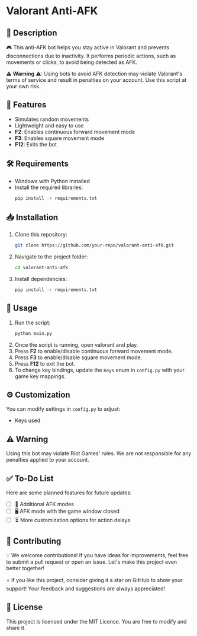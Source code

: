 # Valorant Anti-AFK

## 📌 Description

🎮 This anti-AFK bot helps you stay active in Valorant and prevents disconnections due to inactivity. It performs periodic actions, such as movements or clicks, to avoid being detected as AFK.

⚠ **Warning** ⚠: Using bots to avoid AFK detection may violate Valorant's terms of service and result in penalties on your account. Use this script at your own risk.

## 🚀 Features

- Simulates random movements
- Lightweight and easy to use
- **F2**: Enables continuous forward movement mode
- **F3**: Enables square movement mode
- **F12**: Exits the bot

## 🛠 Requirements

- Windows with Python installed
- Install the required libraries:
  ```bash
  pip install -r requirements.txt
  ```

## 📥 Installation

1. Clone this repository:
   ```bash
   git clone https://github.com/your-repo/valorant-anti-afk.git
   ```
2. Navigate to the project folder:
   ```bash
   cd valorant-anti-afk
   ```
3. Install dependencies:
   ```bash
   pip install -r requirements.txt
   ```

## 🎯 Usage

1. Run the script:
   ```bash
   python main.py
   ```
2. Once the script is running, open valorant and play.
3. Press **F2** to enable/disable continuous forward movement mode.
4. Press **F3** to enable/disable square movement mode.
5. Press **F12** to exit the bot.
6. To change key bindings, update the `Keys` enum in `config.py` with your game key mappings.

## ⚙️ Customization

You can modify settings in `config.py` to adjust:

- Keys used

## ⚠️ Warning

Using this bot may violate Riot Games' rules. We are not responsible for any penalties applied to your account.

## ✅ To-Do List

Here are some planned features for future updates:

- [ ] 🔄 Additional AFK modes
- [ ] 🖥️ AFK mode with the game window closed
- [ ] ⏳ More customization options for action delays

## 🤝 Contributing

💡 We welcome contributions! If you have ideas for improvements, feel free to submit a pull request or open an issue. Let's make this project even better together!

⭐ If you like this project, consider giving it a star on GitHub to show your support! Your feedback and suggestions are always appreciated!

## 📜 License

This project is licensed under the MIT License. You are free to modify and share it.
